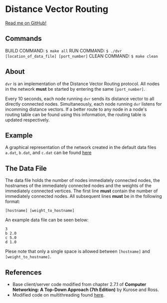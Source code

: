 # Distance Vector Routing

[Read me on GitHub!](https://github.com/SeanCooke/distance-vector-routing)

## Commands
BUILD COMMAND: `$ make all` RUN COMMAND: `$ ./dvr [location_of_data_file] [port_number]` CLEAN COMMAND: `$ make clean`

## About
`dvr` is an implementation of the Distance Vector Routing protocol.  All nodes in the network __must__ be started by entering the same `[port_number]`.

Every 10  seconds, each node running `dvr` sends its distance vector to all directly connected nodes.  Simultaneously, each node running `dvr` listens for incomming distance vectors.  If a better route to any node in a node's routing table can be found using this information, the routing table is updated respectively.

## Example
A graphical representation of the network created in the default data files `a.dat`, `b.dat`, and `c.dat` can be found [here](#)

## The Data File
The data file holds the number of nodes immediately connected nodes, the hostnames of the immediately connected nodes and the weights of the immediately connected vertices.  The first line __must__ contain the number of immediately connected nodes.  All subsequent lines __must__ be in the following format:

    [hostname] [weight_to_hostname]
    
An example data file can be seen below:

    3
    b 2.0
    c 5.0
    d 1.0
    
Plese note that only a single space is allowed between `[hostname]` and `[weight_to_hostname]`.

## References
* Base client/server code modified from chapter 2.7.1 of __Computer Networking: A Top-Down Approach (7th Edition)__ by Kurose and Ross.
* Modified code on multithreading found [here](http://www.tutorialspoint.com/python/python_multithreading.htm).
